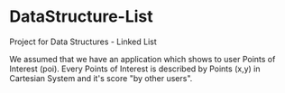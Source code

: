 # DataStructure-List
Project for Data Structures - Linked List

We assumed that we have an application which shows to user Points of Interest (poi). Every Points of Interest is described by Points (x,y) in Cartesian System and it's score "by other users". 
